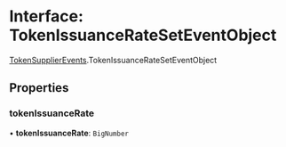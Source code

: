 # Interface: TokenIssuanceRateSetEventObject

[TokenSupplierEvents](../modules/TokenSupplierEvents.md).TokenIssuanceRateSetEventObject

## Properties

### tokenIssuanceRate

• **tokenIssuanceRate**: `BigNumber`
